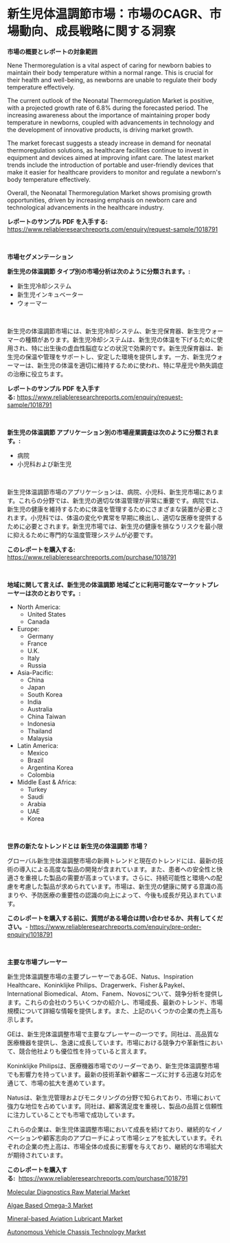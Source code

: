<p><h1>新生児体温調節市場：市場のCAGR、市場動向、成長戦略に関する洞察</h1></p><p><strong>市場の概要とレポートの対象範囲</strong></p>
<p><p>Nene Thermoregulation is a vital aspect of caring for newborn babies to maintain their body temperature within a normal range. This is crucial for their health and well-being, as newborns are unable to regulate their body temperature effectively.</p><p>The current outlook of the Neonatal Thermoregulation Market is positive, with a projected growth rate of 6.8% during the forecasted period. The increasing awareness about the importance of maintaining proper body temperature in newborns, coupled with advancements in technology and the development of innovative products, is driving market growth.</p><p>The market forecast suggests a steady increase in demand for neonatal thermoregulation solutions, as healthcare facilities continue to invest in equipment and devices aimed at improving infant care. The latest market trends include the introduction of portable and user-friendly devices that make it easier for healthcare providers to monitor and regulate a newborn's body temperature effectively.</p><p>Overall, the Neonatal Thermoregulation Market shows promising growth opportunities, driven by increasing emphasis on newborn care and technological advancements in the healthcare industry.</p></p>
<p><strong>レポートのサンプル PDF を入手する:</strong> <a href="https://www.reliableresearchreports.com/enquiry/request-sample/1018791">https://www.reliableresearchreports.com/enquiry/request-sample/1018791</a></p>
<p>&nbsp;</p>
<p><strong>市場セグメンテーション</strong></p>
<p><strong>新生児の体温調節 タイプ別の市場分析は次のように分類されます。:</strong></p>
<p><ul><li>新生児冷却システム</li><li>新生児インキュベーター</li><li>ウォーマー</li></ul></p>
<p>&nbsp;</p>
<p><p>新生児の体温調節市場には、新生児冷却システム、新生児保育器、新生児ウォーマーの種類があります。新生児冷却システムは、新生児の体温を下げるために使用され、特に出生後の虚血性脳症などの状況で効果的です。新生児保育器は、新生児の保温や管理をサポートし、安定した環境を提供します。一方、新生児ウォーマーは、新生児の体温を適切に維持するために使われ、特に早産児や熱失調症の治療に役立ちます。</p></p>
<p><strong>レポートのサンプル PDF を入手する:</strong>&nbsp;<a href="https://www.reliableresearchreports.com/enquiry/request-sample/1018791">https://www.reliableresearchreports.com/enquiry/request-sample/1018791</a></p>
<p>&nbsp;</p>
<p><strong> 新生児の体温調節 アプリケーション別の市場産業調査は次のように分類されます。:</strong></p>
<p><ul><li>病院</li><li>小児科および新生児</li></ul></p>
<p>&nbsp;</p>
<p><p>新生児体温調節市場のアプリケーションは、病院、小児科、新生児市場にあります。これらの分野では、新生児の適切な体温管理が非常に重要です。病院では、新生児の健康を維持するために体温を管理するためにさまざまな装置が必要とされます。小児科では、体温の変化や異常を早期に検出し、適切な医療を提供するために必要とされます。新生児市場では、新生児の健康を損なうリスクを最小限に抑えるために専門的な温度管理システムが必要です。</p></p>
<p><strong>このレポートを購入する:</strong>&nbsp; <a href="https://www.reliableresearchreports.com/purchase/1018791">https://www.reliableresearchreports.com/purchase/1018791</a></p>
<p>&nbsp;</p>
<p><strong>地域に関して言えば、新生児の体温調節 地域ごとに利用可能なマーケットプレーヤーは次のとおりです。:</strong></p>
<p><ul>
    <li>
        North America:
        <ul>
            <li>United States</li>
            <li>Canada</li>
        </ul>
    </li>
    <li>
        Europe:
        <ul>
            <li>Germany</li>
            <li>France</li>
            <li>U.K.</li>
            <li>Italy</li>
            <li>Russia</li>
        </ul>
    </li>
    <li>
        Asia-Pacific:
        <ul>
            <li>China</li>
            <li>Japan</li>
            <li>South Korea</li>
            <li>India</li>
            <li>Australia</li>
            <li>China Taiwan</li>
            <li>Indonesia</li>
            <li>Thailand</li>
            <li>Malaysia</li>
        </ul>
    </li>
    <li>
        Latin America:
        <ul>
            <li>Mexico</li>
            <li>Brazil</li>
            <li>Argentina Korea</li>
            <li>Colombia</li>
        </ul>
    </li>
    <li>
        Middle East & Africa:
        <ul>
            <li>Turkey</li>
            <li>Saudi</li>
            <li>Arabia</li>
            <li>UAE</li>
            <li>Korea</li>
        </ul>
    </li>
    </ul></p>
<p>&nbsp;</p>
<p><strong>世界の新たなトレンドとは 新生児の体温調節 市場？</strong></p>
<p><p>グローバル新生児体温調整市場の新興トレンドと現在のトレンドには、最新の技術の導入による高度な製品の開発が含まれています。また、患者への安全性と快適さを重視した製品の需要が高まっています。さらに、持続可能性と環境への配慮を考慮した製品が求められています。市場は、新生児の健康に関する意識の高まりや、予防医療の重要性の認識の向上によって、今後も成長が見込まれています。</p></p>
<p><strong>このレポートを購入する前に、質問がある場合は問い合わせるか、共有してください。</strong>- <a href="https://www.reliableresearchreports.com/enquiry/pre-order-enquiry/1018791">https://www.reliableresearchreports.com/enquiry/pre-order-enquiry/1018791</a></p>
<p>&nbsp;</p>
<p><strong>主要な市場プレーヤー</strong></p>
<p><p>新生児体温調整市場の主要プレーヤーであるGE、Natus、Inspiration Healthcare、Koninklijke Philips、Dragerwerk、Fisher＆Paykel、International Biomedical、Atom、Fanem、Novosについて、競争分析を提供します。これらの会社のうちいくつかの紹介し、市場成長、最新のトレンド、市場規模について詳細な情報を提供します。また、上記のいくつかの企業の売上高も示します。</p><p>GEは、新生児体温調整市場で主要なプレーヤーの一つです。同社は、高品質な医療機器を提供し、急速に成長しています。市場における競争力や革新性において、競合他社よりも優位性を持っていると言えます。</p><p>Koninklijke Philipsは、医療機器市場でのリーダーであり、新生児体温調整市場でも影響力を持っています。最新の技術革新や顧客ニーズに対する迅速な対応を通じて、市場の拡大を進めています。</p><p>Natusは、新生児管理およびモニタリングの分野で知られており、市場において強力な地位を占めています。同社は、顧客満足度を重視し、製品の品質と信頼性に注力していることでも市場で成功しています。</p><p>これらの企業は、新生児体温調整市場において成長を続けており、継続的なイノベーションや顧客志向のアプローチによって市場シェアを拡大しています。それぞれの企業の売上高は、市場全体の成長に影響を与えており、継続的な市場拡大が期待されています。</p></p>
<p><strong>このレポートを購入する:</strong>&nbsp;&nbsp;<a href="https://www.reliableresearchreports.com/purchase/1018791">https://www.reliableresearchreports.com/purchase/1018791</a></p>
<p><p><a href="https://view.publitas.com/reportprime-1/molecular-diagnostics-raw-material-market-with-the-goal-of-estimating-the-market-size-and-future-growth-potential-of-various-market-segments-based-on-component-applications-end-user-and-region/">Molecular Diagnostics Raw Material Market</a></p><p><a href="https://view.publitas.com/reportprime-1/algae-based-omega-3-market-size-evaluating-its-market-trends-growth-and-projections-2023-2030/">Algae Based Omega-3 Market</a></p><p><a href="https://lydian-appliance-61d.notion.site/Mineral-based-Aviation-Lubricant-Market-Dynamics-2024-2031-Also-about-Its-Market-Trends-Projection-2e388679d8a54a148df13108fe4603d2">Mineral-based Aviation Lubricant Market</a></p><p><a href="https://github.com/Sherrillcrooksxa8i18ucf2m/Market-Research-Report-List-1/blob/main/autonomous-vehicle-chassis-technology-market.md">Autonomous Vehicle Chassis Technology Market</a></p></p>